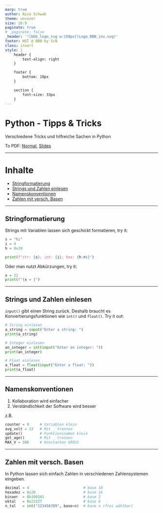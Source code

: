 ```yaml
---
marp: true
author: Nico Schwab
theme: uncover
size: 16:9
paginate: true
# _paginate: false
_header: '![bbb_logo_svg w:150px](Logo_BBB_inv.svg)'
footer: HST @ BBB by ScN
class: invert
style: |
    header {
        text-align: right
    }

    footer {
        bottom: 10px
    }

    section {
        font-size: 33px
    }
---
```


# Python - Tipps & Tricks
Verschiedene Tricks und hilfreiche Sachen in Python

To PDF: [Normal](pdfs/01_funktionen.pdf), [Slides](pdfs/01_funktionen_slides.pdf)

---

# Inhalte
- [Stringformatierung](#stringformatierung)
- [Strings und Zahlen einlesen](#strings-und-zahlen-einlesen)
- [Namenskonventionen](#namenskonventionen)
- [Zahlen mit versch. Basen](#zahlen-mit-versch-basen)

---

## Stringformatierung
Strings mit Variablen lassen sich geschickt formatieren, try it:
```python
s = "hi"
i = 4
h = 0x20

print(f"str: {s}; int: {i}; hex: {h:#x}")
```
Oder man nutzt Abkürzungen, try it:
```python
x = 22
print(f"{x = }")
```

---

## Strings und Zahlen einlesen
`input()` gibt einen String zurück. Deshalb braucht es Konvertierungsfunktionen wie `int()` und `float()`.
Try it out:
```python
# String einlesen
a_string = input("Enter a string: ")
print(a_string)

# Integer einlesen
an_integer = int(input("Enter an integer: "))
print(an_integer)

# Float einlesen
a_float = float(input("Enter a float: "))
print(a_float)
```

---

## Namenskonventionen
1. Kollaboration wird einfacher
2. Verständlichkeit der Software wird besser

z.B.
```python
counter = 0     # Variablen klein
avg_volt = 12   # Mit _ trennen
update()        # Funktionsnamen klein
get_age()       # Mit _ trennen
MAX_V = 500     # Konstanten GROSS
```

---

## Zahlen mit versch. Basen
In Python lassen sich einfach Zahlen in verschiedenen Zahlensystemen eingeben.
```python
dezimal = 4                         # base 10
hexadez = 0x20                      # base 16
binaer  = 0b100101                  # base 2
oktal   = 0o23327                   # base 8
n_tal   = int("123456789", base=n)  # base n (frei wählbar)
```